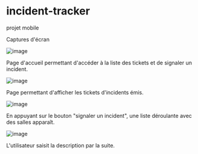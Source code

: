 # incident-tracker
projet mobile

Captures d'écran

![image](https://user-images.githubusercontent.com/101574941/175139855-230924e4-574d-4e82-a09b-c0d1c5cb3c76.png)

Page d'accueil permettant d'accéder à la liste des tickets et de signaler un incident.

![image](https://user-images.githubusercontent.com/101574941/175140630-77d64781-286b-491c-a5f6-2622ad49a7b6.png)

Page permettant d'afficher les tickets d'incidents émis.

![image](https://user-images.githubusercontent.com/101574941/175141228-2ea46b14-098f-4d08-b1c6-709e87310af0.png)

En appuyant sur le bouton "signaler un incident", une liste déroulante avec des salles apparaît.

![image](https://user-images.githubusercontent.com/101574941/175141519-2a3b9e9b-2da5-4e0e-a19b-c49ee681a6bc.png)

L'utilisateur saisit la description par la suite.
